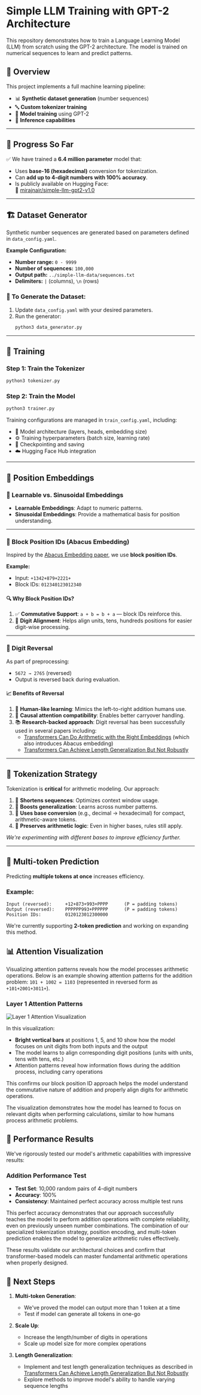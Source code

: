 # Simple LLM Training with GPT-2 Architecture

This repository demonstrates how to train a Language Learning Model (LLM) from scratch using the GPT-2 architecture. The model is trained on numerical sequences to learn and predict patterns.

## 📌 Overview

This project implements a full machine learning pipeline:

- 📊 **Synthetic dataset generation** (number sequences)
- 🔤 **Custom tokenizer training**
- 🧠 **Model training** using GPT-2
- 🤖 **Inference capabilities**

---

## 🚧 Progress So Far

✅ We have trained a **6.4 million parameter** model that:
- Uses **base-16 (hexadecimal)** conversion for tokenization.
- Can **add up to 4-digit numbers with 100% accuracy**.
- Is publicly available on Hugging Face:  
  🔗 [mirajnair/simple-llm-gpt2-v1.0](https://huggingface.co/mirajnair/simple-llm-gpt2-v1.0)

---

## 🏗️ Dataset Generator

Synthetic number sequences are generated based on parameters defined in `data_config.yaml`.

**Example Configuration:**
- **Number range:** `0 - 9999`
- **Number of sequences:** `100,000`
- **Output path:** `../simple-llm-data/sequences.txt`
- **Delimiters:** `|` (columns), `\n` (rows)

### 🔧 To Generate the Dataset:
1. Update `data_config.yaml` with your desired parameters.
2. Run the generator:
   ```bash
   python3 data_generator.py
   ```

---

## 🎯 Training

### Step 1: Train the Tokenizer
```bash
python3 tokenizer.py
```

### Step 2: Train the Model
```bash
python3 trainer.py
```

Training configurations are managed in `train_config.yaml`, including:

- 🔧 Model architecture (layers, heads, embedding size)
- ⚙️ Training hyperparameters (batch size, learning rate)
- 💾 Checkpointing and saving
- ☁️ Hugging Face Hub integration

---

## 🔢 Position Embeddings

### 📐 Learnable vs. Sinusoidal Embeddings

- **Learnable Embeddings**: Adapt to numeric patterns.
- **Sinusoidal Embeddings**: Provide a mathematical basis for position understanding.

---

### 🧮 Block Position IDs (Abacus Embedding)

Inspired by the [Abacus Embedding paper](https://arxiv.org/pdf/2405.17399), we use **block position IDs**.

**Example:**

- Input:     `+1342+879+2221+`
- Block IDs: `012340123012340`

#### 🔍 Why Block Position IDs?

1. ✅ **Commutative Support**: `a + b = b + a` — block IDs reinforce this.
2. 🧠 **Digit Alignment**: Helps align units, tens, hundreds positions for easier digit-wise processing.

---


### 🔄 Digit Reversal

As part of preprocessing:
- `5672 → 2765` (reversed)
- Output is reversed back during evaluation.

#### 📈 Benefits of Reversal

1. 🧒 **Human-like learning**: Mimics the left-to-right addition humans use.
2. 🎯 **Causal attention compatibility**: Enables better carryover handling.
3. 📚 **Research-backed approach**: Digit reversal has been successfully used in several papers including:
   - [Transformers Can Do Arithmetic with the Right Embeddings](https://arxiv.org/pdf/2405.17399) (which also introduces Abacus embedding)
   - [Transformers Can Achieve Length Generalization But Not Robustly](https://arxiv.org/pdf/2402.09371)

---

## 🧩 Tokenization Strategy

Tokenization is **critical** for arithmetic modeling. Our approach:

1. 📏 **Shortens sequences**: Optimizes context window usage.
2. 🧬 **Boosts generalization**: Learns across number patterns.
3. 🔄 **Uses base conversion** (e.g., decimal → hexadecimal) for compact, arithmetic-aware tokens.
4. 🧠 **Preserves arithmetic logic**: Even in higher bases, rules still apply.

_We're experimenting with different bases to improve efficiency further._

---

## 🔁 Multi-token Prediction

Predicting **multiple tokens at once** increases efficiency.

### Example:

```
Input (reversed):     +12+873+993+PPPP      (P = padding tokens)
Output (reversed):    PPPPPP993+PPPPPP      (P = padding tokens)
Position IDs:         0120123012300000
```

We're currently supporting **2-token prediction** and working on expanding this method.



## 📊 Attention Visualization

Visualizing attention patterns reveals how the model processes arithmetic operations. Below is an example showing attention patterns for the addition problem: `101 + 1002 = 1103` (represented in reversed form as `+101+2001+3011+`).

### Layer 1 Attention Patterns

![Layer 1 Attention Visualization](https://github.com/Rajesh-Nair/simple-llm/blob/master/attention_visualizations/layer_1_attention.png)

In this visualization:
- **Bright vertical bars** at positions 1, 5, and 10 show how the model focuses on unit digits from both inputs and the output
- The model learns to align corresponding digit positions (units with units, tens with tens, etc.)
- Attention patterns reveal how information flows during the addition process, including carry operations

This confirms our block position ID approach helps the model understand the commutative nature of addition and properly align digits for arithmetic operations.

The visualization demonstrates how the model has learned to focus on relevant digits when performing calculations, similar to how humans process arithmetic problems.

## 🎯 Performance Results

We've rigorously tested our model's arithmetic capabilities with impressive results:

### Addition Performance Test
- **Test Set**: 10,000 random pairs of 4-digit numbers
- **Accuracy**: 100%
- **Consistency**: Maintained perfect accuracy across multiple test runs

This perfect accuracy demonstrates that our approach successfully teaches the model to perform addition operations with complete reliability, even on previously unseen number combinations. The combination of our specialized tokenization strategy, position encoding, and multi-token prediction enables the model to generalize arithmetic rules effectively.

These results validate our architectural choices and confirm that transformer-based models can master fundamental arithmetic operations when properly designed.

## 🚀 Next Steps

1. **Multi-token Generation**: 
   - We've proved the model can output more than 1 token at a time
   - Test if model can generate all tokens in one-go

2. **Scale Up**:
   - Increase the length/number of digits in operations
   - Scale up model size for more complex operations

3. **Length Generalization**:
   - Implement and test length generalization techniques as described in [Transformers Can Achieve Length Generalization But Not Robustly](https://arxiv.org/pdf/2402.09371)
   - Explore methods to improve model's ability to handle varying sequence lengths
 